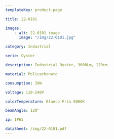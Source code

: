 ```yaml
---
templateKey: product-page

title: 22-0101

images:
    - alt: 22-0101 image
      image: "/img/22-0101.jpg"

category: Industrial

serie: Oyster

description: Industrial Oyster, 3600Lm, 120cm.

material: Policarbonato

consumption: 39W

voltage: 110-240V

colorTemperature: Blanco Frío 6000K

beamAngle: 120°

ip: IP65

dataSheet: /img/22-0101.pdf
---
```



